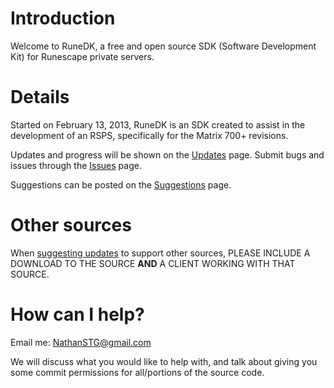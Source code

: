 # Introduction #
Welcome to RuneDK, a free and open source SDK (Software Development Kit) for Runescape private servers.

# Details #
Started on February 13, 2013, RuneDK is an SDK created to assist in the development of an RSPS, specifically for the Matrix 700+ revisions.

Updates and progress will be shown on the [Updates](Updates.md) page. Submit bugs and issues through the [Issues](http://code.google.com/p/rune-dk/issues/list) page.

Suggestions can be posted on the [Suggestions](Suggestions.md) page.

# Other sources #
When [suggesting updates](Suggestions.md) to support other sources, PLEASE INCLUDE A DOWNLOAD TO THE SOURCE **AND** A CLIENT WORKING WITH THAT SOURCE.

# How can I help? #
Email me: NathanSTG@gmail.com

We will discuss what you would like to help with, and talk about giving you some commit permissions for all/portions of the source code.